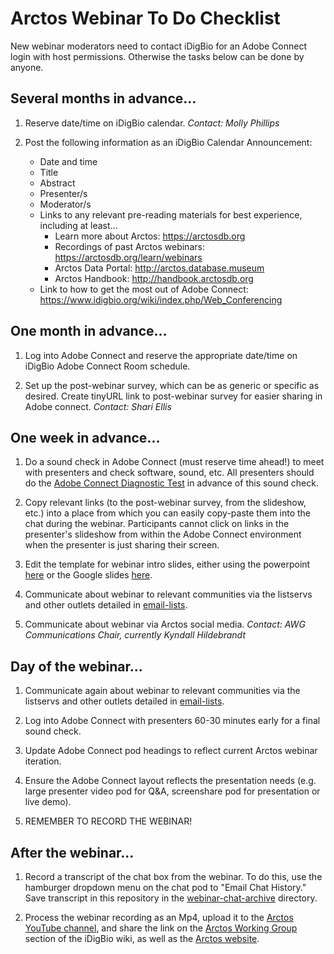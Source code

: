 # Arctos Webinar To Do Checklist 

New webinar moderators need to contact iDigBio for an Adobe Connect login with host permissions. Otherwise the tasks below can be done by anyone.

## Several months in advance...

1. Reserve date/time on iDigBio calendar. *Contact: Molly Phillips*

1. Post the following information as an iDigBio Calendar Announcement:
    - Date and time
    - Title
    - Abstract
    - Presenter/s
    - Moderator/s
    - Links to any relevant pre-reading materials for best experience, including at least...
        - Learn more about Arctos: https://arctosdb.org
        - Recordings of past Arctos webinars: https://arctosdb.org/learn/webinars
        - Arctos Data Portal: http://arctos.database.museum
        - Arctos Handbook: http://handbook.arctosdb.org
    - Link to how to get the most out of Adobe Connect: https://www.idigbio.org/wiki/index.php/Web_Conferencing

## One month in advance...

1. Log into Adobe Connect and reserve the appropriate date/time on iDigBio Adobe Connect Room schedule.

1. Set up the post-webinar survey, which can be as generic or specific as desired. Create tinyURL link to post-webinar survey for easier sharing in Adobe connect. *Contact: Shari Ellis*

## One week in advance...

1. Do a sound check in Adobe Connect (must reserve time ahead!) to meet with presenters and check software, sound, etc. All presenters should do the [Adobe Connect Diagnostic Test](http://idigbio.adobeconnect.com/common/help/en/support/meeting_test.htm) in advance of this sound check.

1. Copy relevant links (to the post-webinar survey, from the slideshow, etc.) into a place from which you can easily copy-paste them into the chat during the webinar. Participants cannot click on links in the presenter's slideshow from within the Adobe Connect environment when the presenter is just sharing their screen.

1. Edit the template for webinar intro slides, either using the powerpoint [here](/arctos-webinar-intro-template.pptx) or the Google slides [here](https://docs.google.com/presentation/d/1164m2A4uvhUtIK-A1RFgYT20lOOenKzD31MQRHBIpnY/edit?usp=sharing).

1. Communicate about webinar to relevant communities via the listservs and other outlets detailed in [email-lists](/email-lists.md).

1. Communicate about webinar via Arctos social media. *Contact: AWG Communications Chair, currently Kyndall Hildebrandt*

## Day of the webinar...

1. Communicate again about webinar to relevant communities via the listservs and other outlets detailed in [email-lists](/email-lists.md).

1. Log into Adobe Connect with presenters 60-30 minutes early for a final sound check.

1. Update Adobe Connect pod headings to reflect current Arctos webinar iteration.

1. Ensure the Adobe Connect layout reflects the presentation needs (e.g. large presenter video pod for Q&A, screenshare pod for presentation or live demo).

1. REMEMBER TO RECORD THE WEBINAR!

## After the webinar...

1. Record a transcript of the chat box from the webinar. To do this, use the hamburger dropdown menu on the chat pod to "Email Chat History." Save transcript in this repository in the [webinar-chat-archive](/webinar-chat-archive) directory.

1. Process the webinar recording as an Mp4, upload it to the [Arctos YouTube channel](https://www.youtube.com/channel/UCoSCkXhrjG-mwLFYRqjNyJA), and share the link on the [Arctos Working Group](https://www.idigbio.org/wiki/index.php/IDigBio_Working_Groups#Arctos_Working_Group) section of the iDigBio wiki, as well as the [Arctos website](https://arctosdb.org/learn/webinars).
